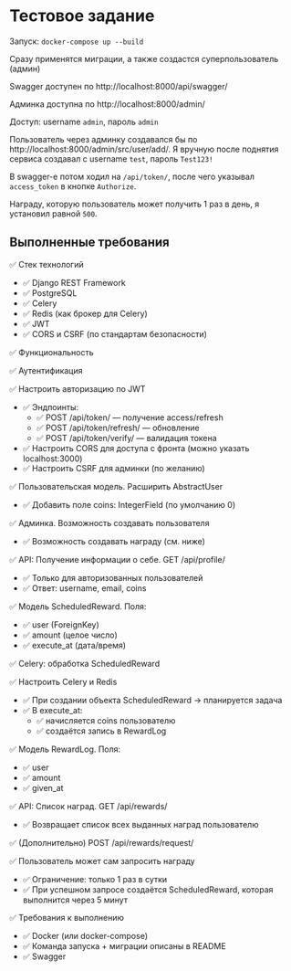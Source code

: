 # Тестовое задание

Запуск: `docker-compose up --build`

Сразу применятся миграции, а также создастся суперпользователь (админ)

Swagger доступен по http://localhost:8000/api/swagger/

Админка доступна по http://localhost:8000/admin/

Доступ: username `admin`, пароль `admin`

Пользователь через админку создавался бы по http://localhost:8000/admin/src/user/add/. Я вручную после поднятия сервиса создавал с username `test`, пароль `Test123!`

В swagger-е потом ходил на `/api/token/`, после чего указывал `access_token` в кнопке `Authorize`.

Награду, которую пользователь может получить 1 раз в день, я установил равной `500`.

## Выполненные требования

✅ Стек технологий

- ✅ Django REST Framework
- ✅ PostgreSQL
- ✅ Celery
- ✅ Redis (как брокер для Celery)
- ✅ JWT
- ✅ CORS и CSRF (по стандартам безопасности)

✅ Функциональность

✅ Аутентификация

✅ Настроить авторизацию по JWT

- ✅ Эндпоинты:
    - ✅ POST /api/token/ — получение access/refresh
    - ✅ POST /api/token/refresh/ — обновление
    - ✅ POST /api/token/verify/ — валидация токена
- ✅ Настроить CORS для доступа с фронта (можно указать localhost:3000)
- ✅ Настроить CSRF для админки (по желанию)

✅ Пользовательская модель. Расширить AbstractUser

- ✅ Добавить поле coins: IntegerField (по умолчанию 0)

✅ Админка. Возможность создавать пользователя

- ✅ Возможность создавать награду (см. ниже)

✅ API: Получение информации о себе. GET /api/profile/

- ✅ Только для авторизованных пользователей
- ✅ Ответ: username, email, coins

✅ Модель ScheduledReward. Поля:

- ✅ user (ForeignKey)
- ✅ amount (целое число)
- ✅ execute_at (дата/время)

✅ Celery: обработка ScheduledReward

✅ Настроить Celery и Redis

- ✅ При создании объекта ScheduledReward → планируется задача
- ✅ В execute_at:
    - ✅ начисляется coins пользователю
    - ✅ создаётся запись в RewardLog

✅ Модель RewardLog. Поля:

- ✅ user
- ✅ amount
- ✅ given_at

✅ API: Список наград. GET /api/rewards/

- ✅ Возвращает список всех выданных наград пользователю

✅ (Дополнительно) POST /api/rewards/request/

✅ Пользователь может сам запросить награду

- ✅ Ограничение: только 1 раз в сутки
- ✅ При успешном запросе создаётся ScheduledReward, которая выполнится через 5 минут

✅ Требования к выполнению

- ✅ Docker (или docker-compose)
- ✅ Команда запуска + миграции описаны в README
- ✅ Swagger
